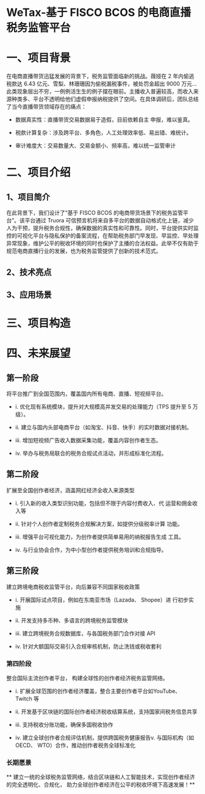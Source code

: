 # WeTax-基于 FISCO BCOS 的电商直播税务监管平台
# 一、项目背景
在电商直播带货迅猛发展的背景下，税务监管面临新的挑战。薇娅在 2 年内偷逃税款达 6.43 亿元、雪梨、林珊珊因为偷税漏税事件，被处罚金超出 9000 万元…此类现象层出不穷，一例例活生生的例子摆在眼前。主播收入普遍较高，而收入来源种类多、平台不透明给他们虚假申报纳税提供了空间。在具体调研后，团队总结了当今直播带货领域存在的痛点：

- 数据真实性：直播带货交易数据易于造假，目前依赖自主
申报，难以鉴真。

- 税款计算复杂：涉及跨平台、多角色，人工处理效率低、易出错、难统计。

- 审计难度大：交易数量大、交易金额小、频率高，难以统一监管审计

# 二、项目介绍
## 1、项目简介
在此背景下，我们设计了“基于 FISCO BCOS 的电商带货场景下的税务监管平台”。该平台通过 Truora 可信预言机将来自多平台的数据自动格式化上链，减少人为干预，提升税务合规性，确保数据的真实性和可靠性。同时，平台提供实时监控的可视化平台与隐私保护的备案流程，在帮助税务部门早发现、早监控、早处理异常现象，维护公平的税收环境的同时也保护了主播的合法权益。此举不仅有助于规范电商直播行业的发展，也为税务监管提供了创新的技术范式。

## 2、技术亮点

## 3、应用场景

# 三、项目构造

# 四、未来展望
## 第一阶段
将平台推广到全国范围内，覆盖国内所有电商、直播、短视频平台。
- i. 优化现有系统模块，提升对大规模高并发交易的处理能力（TPS 提升至 5 万级）。

- ii. 建立与国内头部电商平台（如淘宝、抖音、快手）的实时数据对接机制。

- iii. 增加短视频广告收入数据采集功能，覆盖内容创作者生态。

- iv. 举办与税务局联合的税务合规试点活动，并形成标准化流程。

## 第二阶段
扩展至全国创作者经济，涵盖网红经济全收入来源类型
- i. 引入新的收入类型识别功能，包括但不限于内容付费收入、代
运营和佣金收入等

- ii. 针对个人创作者定制税务合规解决方案，如提供分级税率计算
功能。

- iii. 增强平台可视化能力，为创作者提供简单易用的纳税报告生成
工具。

- iv. 与行业协会合作，为中小型创作者提供税务培训和合规指导。

## 第三阶段
建立跨境电商税收监管平台，向后兼容不同国家税收政策
- i. 开展国际试点项目，例如在东南亚市场（Lazada、 Shopee）进
行初步实施

- ii. 开发支持多币种、多语言的跨境税务监管模块

- iii. 建立跨境税务合规数据库，与各国税务部门合作对接 API

- iv. 针对大额国际交易引入合规审核机制，防止洗钱或税收套利

### 第四阶段
整合国际主流创作者平台， 构建全球性的创作者经济税务监管网络。
- i. 扩展全球范围的创作者经济覆盖，整合主要创作者平台如YouTube、 Twitch 等

- ii. 开发基于区块链的国际创作者经济税收结算系统，支持国家间税务信息共享

- iii. 支持税收分账功能，确保多国税收协作

- iv. 建立全球创作者合规评估机制，提供跨国税务健康报告v. 与国际机构（如 OECD、 WTO）合作，推动创作者税务全球标准化

### 长期愿景
** 建立一统的全球税务监管网络，结合区块链和人工智能技术，实现创作者经济的完全透明化、合规化， 助力全球创作者经济在公平的税收环境下高速发展！**
